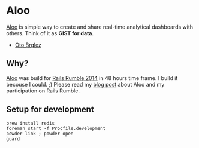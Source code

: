 # Aloo
[Aloo] is simple way to create and share real-time analytical dashboards with others.
Think of it as **GIST for data**.

- [Oto Brglez](https://github.com/otobrglez)

## Why?
[Aloo] was build for [Rails Rumble 2014][rumble] in 48 hours time frame. I build it becouse I could. ;) Please read my [blog post](http://otobrglez.opalab.com/rails/2014/10/24/aloo-on-rails-rumble-2014.html) about Aloo and my participation on Rails Rumble.

## Setup for development

    brew install redis
    foreman start -f Procfile.development
    powder link ; powder open
    guard
    

[Aloo]:http://aloo.io
[rumble]: http://railsrumble.com/entries/153-aloo-business-analytics-fast
